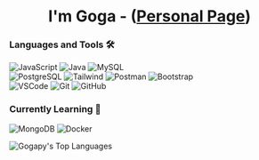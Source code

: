 <h1 style="text-align: center;">I'm Goga - (<a href="https://gogapy.github.io/" target="_blank">Personal Page</a>)</h1> 

### Languages and Tools 🛠️
![JavaScript](https://img.shields.io/badge/JavaScript-F7DF1E?style=falt&logo=JavaScript&logoColor=white)
![Java](https://img.shields.io/badge/Java-007396?style=flat&logo=Java&logoColor=white)
![MySQL](https://img.shields.io/badge/-MySQL-4479A1?style=flat&logo=MySQL&logoColor=white)  
![PostgreSQL](https://img.shields.io/badge/-PostgreSQL-4169E1?style=flat&logo=PostgreSQL&logoColor=white)
![Tailwind](https://img.shields.io/badge/-Tailwind%20CSS-38B2AC?style=flat&logo=Tailwind%20CSS&logoColor=white)
![Postman](https://img.shields.io/badge/-Postman-FF6C37?style=flat&logo=Postman&logoColor=white)
![Bootstrap](https://img.shields.io/badge/-Bootstrap-563D7C?style=flat&logo=Bootstrap&logoColor=white)  
![VSCode](https://img.shields.io/badge/-VSCode-007ACC?style=flat&logo=visual-studio-code&logoColor=white)
![Git](https://img.shields.io/badge/Git-F05032?style=flat&logo=Git&logoColor=white)
![GitHub](https://img.shields.io/badge/GitHub-181717?style=flat&logo=GitHub&logoColor=white)

### Currently Learning 🧠

![MongoDB](https://img.shields.io/badge/-MongoDB-47A248?style=flat&logo=MongoDB&logoColor=white)
![Docker](https://img.shields.io/badge/-Docker-2496ED?style=flat&logo=Docker&logoColor=white)

 ![Gogapy's Top Languages](https://github-readme-stats.vercel.app/api/top-langs/?username=gogapy&theme=dark&show_icons=true&hide_border=true&layout=compact)

<h1></h1>

<!-- ![TypeScript](https://img.shields.io/badge/-TypeScript-007acc?style=flat&logo=TypeScript&logoColor=white) -->
<!-- ![PHP](https://img.shields.io/badge/-PHP-777bb4?style=flat&logo=PHP&logoColor=white) -->
<!-- ![Sass](https://img.shields.io/badge/Sass-CC6699?style=flat&logo=Sass&logoColor=white) -->

<!-- ![Rust](https://img.shields.io/badge/Rust-white?style=flat&logo=Rust&logoColor=black) -->
<!-- ![Node.js](https://img.shields.io/badge/-Node.js-339933?style=flat&logo=Node.js&logoColor=white) -->
<!-- ![Python](https://img.shields.io/badge/-Python%203-3776AB?style=flat&logo=Python&logoColor=white) --> 
